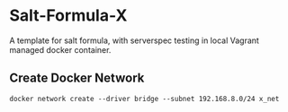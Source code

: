 # Salt-Formula-X
A template for salt formula, with serverspec testing in local Vagrant managed docker container.

## Create Docker Network
```
docker network create --driver bridge --subnet 192.168.8.0/24 x_net
```
